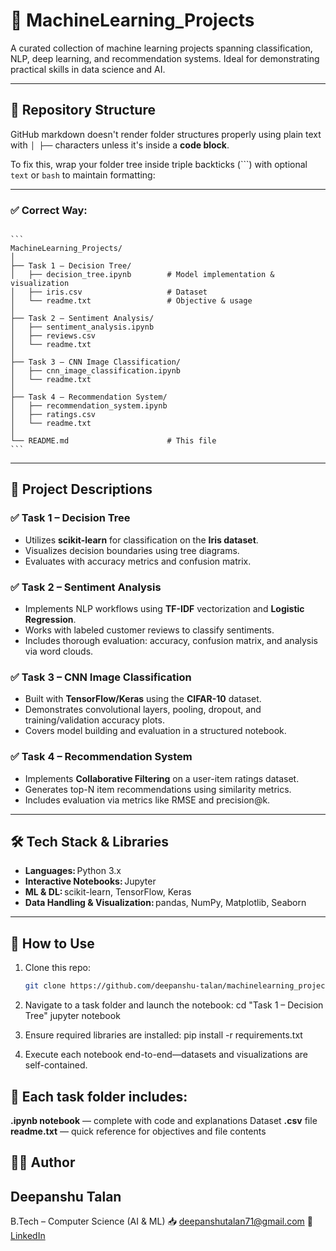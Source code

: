# 🤖 MachineLearning_Projects

A curated collection of machine learning projects spanning classification, NLP, deep learning, and recommendation systems. Ideal for demonstrating practical skills in data science and AI.

---

## 📁 Repository Structure

GitHub markdown doesn't render folder structures properly using plain text with `│ ├──` characters unless it's inside a **code block**.

To fix this, wrap your folder tree inside triple backticks (\`\`\`) with optional `text` or `bash` to maintain formatting:

---

### ✅ Correct Way:

<pre lang="markdown"><code>
```
MachineLearning_Projects/
│
├── Task 1 – Decision Tree/
│   ├── decision_tree.ipynb        # Model implementation & visualization
│   ├── iris.csv                   # Dataset
│   └── readme.txt                 # Objective & usage
│
├── Task 2 – Sentiment Analysis/
│   ├── sentiment_analysis.ipynb
│   ├── reviews.csv
│   └── readme.txt
│
├── Task 3 – CNN Image Classification/
│   ├── cnn_image_classification.ipynb
│   └── readme.txt
│
├── Task 4 – Recommendation System/
│   ├── recommendation_system.ipynb
│   ├── ratings.csv
│   └── readme.txt
│
└── README.md                      # This file
```
</code></pre>


---

## 🚀 Project Descriptions

### ✅ Task 1 – Decision Tree
- Utilizes **scikit-learn** for classification on the **Iris dataset**.
- Visualizes decision boundaries using tree diagrams.
- Evaluates with accuracy metrics and confusion matrix.

### ✅ Task 2 – Sentiment Analysis
- Implements NLP workflows using **TF-IDF** vectorization and **Logistic Regression**.
- Works with labeled customer reviews to classify sentiments.
- Includes thorough evaluation: accuracy, confusion matrix, and analysis via word clouds.

### ✅ Task 3 – CNN Image Classification
- Built with **TensorFlow/Keras** using the **CIFAR-10** dataset.
- Demonstrates convolutional layers, pooling, dropout, and training/validation accuracy plots.
- Covers model building and evaluation in a structured notebook.

### ✅ Task 4 – Recommendation System
- Implements **Collaborative Filtering** on a user-item ratings dataset.
- Generates top-N item recommendations using similarity metrics.
- Includes evaluation via metrics like RMSE and precision@k.

---

## 🛠️ Tech Stack & Libraries

- **Languages:** Python 3.x  
- **Interactive Notebooks:** Jupyter  
- **ML & DL:** scikit-learn, TensorFlow, Keras  
- **Data Handling & Visualization:** pandas, NumPy, Matplotlib, Seaborn  

---

## 🧩 How to Use

1. Clone this repo:
   ```bash
   git clone https://github.com/deepanshu-talan/machinelearning_projects.git

2. Navigate to a task folder and launch the notebook:
   cd "Task 1 – Decision Tree"
   jupyter notebook
   
3. Ensure required libraries are installed:
   pip install -r requirements.txt

4. Execute each notebook end-to-end—datasets and visualizations are self-contained.

## 📝 Each task folder includes:

**.ipynb notebook** — complete with code and explanations
Dataset **.csv** file
**readme.txt** — quick reference for objectives and file contents

## 👨‍💻 Author
## Deepanshu Talan
B.Tech – Computer Science (AI & ML)
📥 deepanshutalan71@gmail.com
🔗 [LinkedIn](https://www.linkedin.com/in/deepanshu-talan/)


